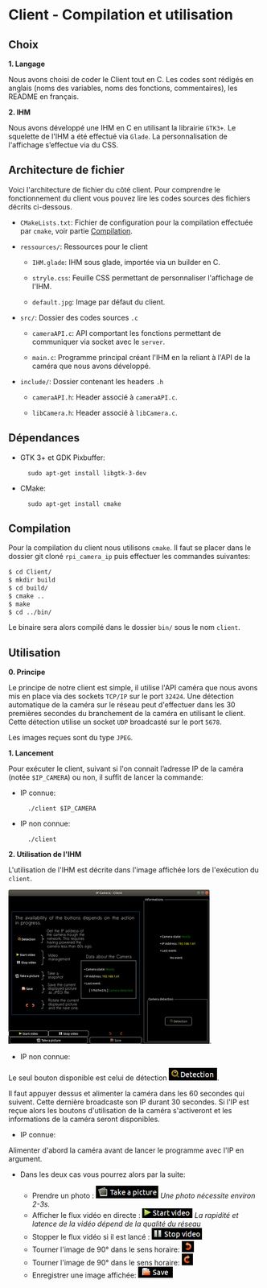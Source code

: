 Client - Compilation et utilisation
=====

Choix
-----

**1. Langage**

Nous avons choisi de coder le Client tout en C. Les codes sont rédigés en anglais (noms des variables, noms des fonctions, commentaires), les README en français.

**2. IHM**

Nous avons développé une IHM en C en utilisant la librairie `GTK3+`. Le squelette de l'IHM a été effectué via `Glade`. La personnalisation de l'affichage s’effectue via du CSS.

Architecture de fichier
---

Voici l'architecture de fichier du côté client. Pour comprendre le fonctionnement du client vous pouvez lire les codes sources des fichiers décrits ci-dessous.

* `CMakeLists.txt`: Fichier de configuration pour la compilation effectuée par `cmake`, voir partie [Compilation](#C).

* `ressources/`: Ressources pour le client

	* `IHM.glade`: IHM sous glade, importée via un builder en C.
	
	* `stryle.css`: Feuille CSS permettant de personnaliser l'affichage de l'IHM.
	
	* `default.jpg`: Image par défaut du client.

* `src/`: Dossier des codes sources `.c`
	
	* `cameraAPI.c`: API comportant les fonctions permettant de communiquer via socket avec le `server`.

	* `main.c`: Programme principal créant l'IHM en la reliant à l'API de la caméra que nous avons développé.

* `include/`: Dossier contenant les headers `.h`

	* `cameraAPI.h`: Header associé à `cameraAPI.c`.
	
	* `libCamera.h`: Header associé à `libCamera.c`.
	


Dépendances
---

* GTK 3+ et GDK Pixbuffer:

		sudo apt-get install libgtk-3-dev

* CMake:
	
		sudo apt-get install cmake

<a name=C>Compilation</a>
---

Pour la compilation du client nous utilisons `cmake`. Il faut se placer dans le dossier git cloné `rpi_camera_ip` puis effectuer les commandes suivantes:

	$ cd Client/
	$ mkdir build
	$ cd build/
	$ cmake ..
	$ make
	$ cd ../bin/

Le binaire sera alors compilé dans le dossier `bin/` sous le nom `client`.

Utilisation
-----

**0. Principe**

Le principe de notre client est simple, il utilise l'API caméra que nous avons mis en place via des sockets `TCP/IP` sur le port `32424`. Une détection automatique de la caméra sur le réseau peut d'effectuer dans les 30 premières secondes du branchement de la caméra en utilisant le client. Cette détection utilise un socket `UDP` broadcasté sur le port `5678`.

Les images reçues sont du type `JPEG`.

**1. Lancement**

Pour exécuter le client, suivant si l'on connait l’adresse IP de la caméra (notée `$IP_CAMERA`) ou non, il suffit de lancer la commande:

* IP connue: 
	
		./client $IP_CAMERA

* IP non connue: 
		
		./client
		
**2. Utilisation de l'IHM**

L'utilisation de l'IHM est décrite dans l'image affichée lors de l'exécution du `client`.

![](../Resources/client_view.png).

* IP non connue:

Le seul bouton disponible est celui de détection ![](../Resources/detection.png).

Il faut appuyer dessus et alimenter la caméra dans les 60 secondes qui suivent. Cette dernière broadcaste son IP durant 30 secondes. Si l'IP est reçue alors les boutons d'utilisation de la caméra s'activeront et les informations de la caméra seront disponibles.

* IP connue: 

Alimenter d'abord la caméra avant de lancer le programme avec l'IP en argument.

* Dans les deux cas vous pourrez alors par la suite:
	
	* Prendre un photo : ![](../Resources/take_picture.png) _Une photo nécessite environ 2-3s._ 
	* Afficher le flux vidéo en directe : ![](../Resources/start_video.png)  _La rapidité et latence de la vidéo dépend de la qualité du réseau_
	* Stopper le flux vidéo si il est lancé : ![](../Resources/stop_video.png)
	* Tourner l'image de 90° dans le sens horaire: ![](../Resources/left_rotation.png)
	* Tourner l'image de 90° dans le sens horaire: ![](../Resources/right_rotation.png)
	* Enregistrer une image affichée: ![](../Resources/save.png)


